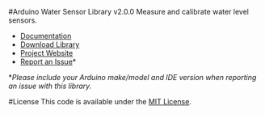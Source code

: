 #Arduino Water Sensor Library v2.0.0
Measure and calibrate water level sensors.

* [Documentation](http://robotsbigdata.com/docs-arduino-water-sensor.html)
* [Download Library](https://github.com/alextaujenis/RBD_WaterSensor/raw/master/extras/RBD_WaterSensor.zip)
* [Project Website](http://robotsbigdata.com)
* [Report an Issue](https://github.com/alextaujenis/RBD_WaterSensor/issues/new)*

\**Please include your Arduino make/model and IDE version when reporting an issue with this library.*

#License
This code is available under the [MIT License](http://opensource.org/licenses/mit-license.php).